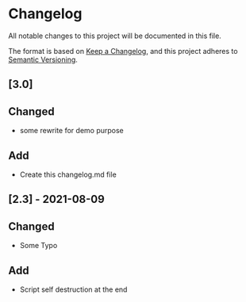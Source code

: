 # Changelog

All notable changes to this project will be documented in this file.

The format is based on [Keep a Changelog](https://keepachangelog.com/en/1.0.0/),
and this project adheres to [Semantic Versioning](https://semver.org/spec/v2.0.0.html).

## [3.0]

## Changed

- some rewrite for demo purpose

## Add

- Create this changelog.md file 

## [2.3] - 2021-08-09

## Changed

- Some Typo 

## Add

- Script self destruction at the end 
